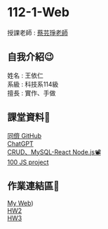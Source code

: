 # 112-1-Web
授課老師 : [蔡芸琤老師](https://github.com/pecu)<br />

自我介紹😉
-------------
姓名 : 王依仁<br />
系級 : 科技系114級 <br />
擅長 : 實作、手做<br />

課堂資料👾
-------------
[同儕 GitHub](https://docs.google.com/spreadsheets/d/1MNH7iG3GNGhw6vn_iMB2jAfw6SHBJ3z0XrtKQ4YCAoM/edit#gid=410074251)<br />
[ChatGPT](https://chat.openai.com/)<br />
[CRUD、MySQL-React Node.js📽️](https://www.youtube.com/watch?v=fPuLnzSjPLE)<br />
[100 JS project](https://www.100jsprojects.com/projects)<br />

作業連結區📜
-------------
[My Web](https://yiiiiijen.github.io/112-1-Web/HW/HW0/yijenweb.html))<br />
[HW2](https://www.youtube.com/watch?v=RLU0m-mx4sM)<br />
[HW3]()<br />
